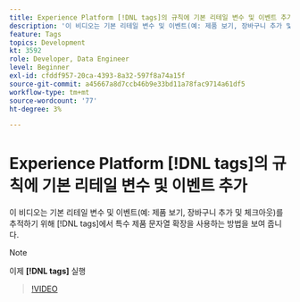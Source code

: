 ```yaml
---
title: Experience Platform [!DNL tags]의 규칙에 기본 리테일 변수 및 이벤트 추가
description: '이 비디오는 기본 리테일 변수 및 이벤트(예: 제품 보기, 장바구니 추가 및 체크아웃)를 추적하기 위해  [!DNL tags] 에서 특수 제품 문자열 확장 기능을 사용하는 방법을 보여 줍니다.'
feature: Tags
topics: Development
kt: 3592
role: Developer, Data Engineer
level: Beginner
exl-id: cfddf957-20ca-4393-8a32-597f8a74a15f
source-git-commit: a45667a8d7ccb46b9e33bd11a78fac9714a61df5
workflow-type: tm+mt
source-wordcount: '77'
ht-degree: 3%

---
```


# Experience Platform [!DNL tags]의 규칙에 기본 리테일 변수 및 이벤트 추가

이 비디오는 기본 리테일 변수 및 이벤트(예: 제품 보기, 장바구니 추가 및 체크아웃)를 추적하기 위해 [!DNL tags]에서 특수 제품 문자열 확장을 사용하는 방법을 보여 줍니다.

>[!NOTE]
>
> 이제 **[!DNL tags]** 실행

>[!VIDEO](https://video.tv.adobe.com/v/28763/?quality=12&learn=on)
